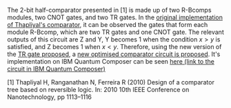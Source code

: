 The 2-bit half-comparator presented in [1] is made up of two R-Bcomps modules, two CNOT gates, and two TR gates. In the [original implementation of Thapliyal's comparator](Thapliyal_original.png), it can be observed the gates that form each module R-Bcomp, which are two TR gates and one CNOT gate. The relevant outputs of this circuit are Z and Y, Y becomes 1 when the condition $x>y$ is satisfied, and Z becomes 1 when $x < y$.
Therefore, using the new version of the [TR gate proposed](../../Gates/TR_gate/TR_proposed.png), a [new optimised comparator circuit is proposed](Proposed_optimised_1.png). It's implementation on IBM Quantum Composer can be seen [here (link to the circuit in IBM Quantum Composer)](https://quantum.ibm.com/composer/files/new?initial=N4IgdghgtgpiBcIAKAnA9gBzQZxgEwAICB5DAFwEsoLdCBhNKDCFCMtFAgIwloIrAEAshApkAniAA0IAI68oCEMSQBRAHIBFAIIBlIQQBMAOgAMAbgA6YAQGMANgFc8MApbkx7FLgEZjd9yswAHM2V1sANQIIKW4CYGsiMmigogALblSCWwAPbliILLI8YJTEgmSuLNz8ssECDKrrAF9rULJwiKRo2K548sbqvK4CorqkkszympHxisnCgamwVpCwioAlHx7a2376yO7Z2yy6AA0dpoOomOzqqOOg1fbXMg3DS9i9hOudk-LzrVFtcjl97n8nm11igAEK2RgYT7ZWKEH5JLZIvBDS5Fd5I-4rKEdTYAZnx%2ByIhxx0zytlG0xuvXBdOWz3WbwALOS0dkukDThcWVdKQ96b8WcC2cSMDAUDBsNtbscKbzkXNIvyAYKmQzukrIWtiR0mBwWOJuTSIZbHpahdiJUUFo7SsKKndbWLKbSdfUMgSiNh3YSwLI5aVZABtHyGAC6QVsYeyUZJces1gykdjQQzEZTQTluGSkY5qbAOYA7KWCzAixGABylnMATir8prBEjPlMrcLHajPlLtaz1lreZHfcrQVrLaCPBQKAosr73dinZjq4jsY3KY3JY3AFZ132AGxHyOVjcNjctjdds-90t5SPdoJPiOH199nwD2csBdL597wHDctz7Hc%2Bz3PtDw3U8NwvPsrz7G8vxXL8fxHGATVYFBzUA2972HMBjSwbDcPfe9YInUs53-Tg8K-Aj73A4t72gk973gyNEMjZDO1Qzt0LAGp6LXeM31AyMxyEt82MjU8xKoy9qL-Rc6Ijfio0Y7d70gyNZIjSjz3vbiI14qMNO-QdMJIs0GJg%2B8Z2sGjVOXICtLAnTWIojjjIcoCLME4TNPshSeP85T5xckTgr7CTc08g9vLg3zr3C29BOI00cLshCmNLIK73S-K32A3LQvi3cIto1z8JAvLKsS%2BzkqU1LbwC4qPKK39IoA9S3Lq7SGqgpLFNy1qUKAwTYF4Rw5VcggAFoAD4kxfaxpuwWbXDXRaVtsTSgg2rbYpjXak0Io65sk07lqTKTLu2iMSzO-aS0OmAZqu8iXvI97Pse08fsndaPs2r7Kx%2BxywAe3KfobP6wcelsfsshHjr4m69qjQiAHocYIAABeEnCgMBA3UqRTEp6mqdp6mfCkBmmakQwpBJNmOY5KR925qRjykcsBaFwW6ykJtGap79GaZ1mfHZuXGa5nweZ8fmfEFnxRZ8cXDCpwwGcMVnDHZwwucMHnDH5wxBcMUXDBbaxpBAFxsATChyAoNAwCUEBmiAA)

[1] Thapliyal H, Ranganathan N, Ferreira R (2010) Design of a comparator tree based on reversible logic. In: 2010 10th IEEE Conference on Nanotechnology, pp 1113–1116
